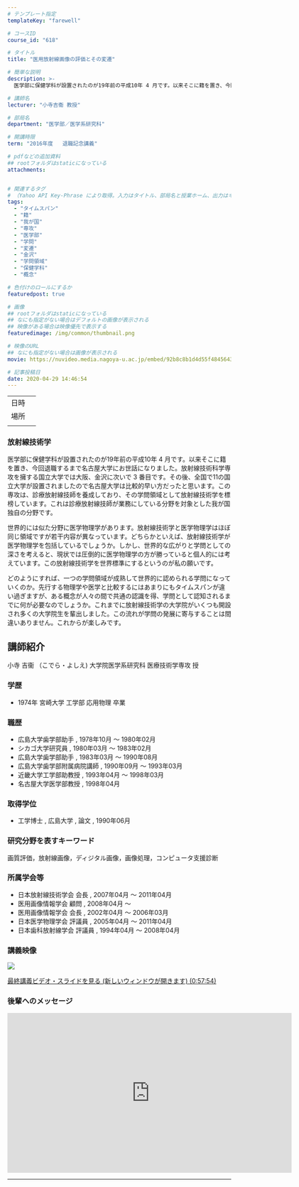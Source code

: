 ```yaml
---
# テンプレート指定
templateKey: "farewell"

# コースID
course_id: "618"

# タイトル
title: "医用放射線画像の評価とその変遷"

# 簡単な説明
description: >-
  医学部に保健学科が設置されたのが19年前の平成10年 4 月です。以来そこに籍を置き、今回退職するまで名古屋大学にお世話になりました。放射線技術科学専攻を擁する国立大学では大阪、金沢に次いで 3 番目です。その後、全国で11の国立大学が設置されましたので名古屋大学は比較的早い方だったと思います。この専攻は、診療放射線技師を養成しており、その学問領域として放射線技術学を標榜しています。これは診療 ....

# 講師名
lecturer: "小寺吉衞 教授"

# 部局名
department: "医学部／医学系研究科"

# 開講時限
term: "2016年度	退職記念講義"

# pdfなどの追加資料
## rootフォルダはstaticになっている
attachments:


# 関連するタグ
# （Yahoo API Key-Phrase により取得。入力はタイトル、部局名と授業ホーム、出力はキーフレーズ（tags））
tags:
  - "タイムスパン"
  - "籍"
  - "我が国"
  - "専攻"
  - "医学部"
  - "学問"
  - "変遷"
  - "金沢"
  - "学問領域"
  - "保健学科"
  - "概念"

# 色付けのロールにするか
featuredpost: true

# 画像
## rootフォルダはstaticになっている
## なにも指定がない場合はデフォルトの画像が表示される
## 映像がある場合は映像優先で表示する
featuredimage: /img/common/thumbnail.png

# 映像のURL
## なにも指定がない場合は画像が表示される
movie: https://nuvideo.media.nagoya-u.ac.jp/embed/92b8c8b1d4d55f4845643d06c9502a98f252baf9

# 記事投稿日
date: 2020-04-29 14:46:54
---
```


|   |   |
|---|---|
| 日時 |    |
| 場所 |  |
|   |   |


### 放射線技術学

医学部に保健学科が設置されたのが19年前の平成10年 4 月です。以来そこに籍を置き、今回退職するまで名古屋大学にお世話になりました。放射線技術科学専攻を擁する国立大学では大阪、金沢に次いで 3 番目です。その後、全国で11の国立大学が設置されましたので名古屋大学は比較的早い方だったと思います。この専攻は、診療放射線技師を養成しており、その学問領域として放射線技術学を標榜しています。これは診療放射線技師が業務にしている分野を対象とした我が国独自の分野です。

世界的には似た分野に医学物理学があります。放射線技術学と医学物理学はほぼ同じ領域ですが若干内容が異なっています。どちらかといえば、放射線技術学が医学物理学を包括しているでしょうか。しかし、世界的な広がりと学問としての深さを考えると、現状では圧倒的に医学物理学の方が勝っていると個人的には考えています。この放射線技術学を世界標準にするというのが私の願いです。

どのようにすれば、一つの学問領域が成熟して世界的に認められる学問になっていくのか。先行する物理学や医学と比較するにはあまりにもタイムスパンが違い過ぎますが、ある概念が人々の間で共通の認識を得、学問として認知されるまでに何が必要なのでしょうか。これまでに放射線技術学の大学院がいくつも開設され多くの大学院生を輩出しました。この流れが学問の発展に寄与することは間違いありません。これからが楽しみです。


## 講師紹介

小寺 吉衞 （こでら・よしえ) 大学院医学系研究科 医療技術学専攻 授

### 学歴

* 1974年 宮崎大学 工学部 応用物理 卒業

### 職歴

* 広島大学歯学部助手 , 1978年10月 ～ 1980年02月
* シカゴ大学研究員 , 1980年03月 ～ 1983年02月
* 広島大学歯学部助手 , 1983年03月 ～ 1990年08月
* 広島大学歯学部附属病院講師 , 1990年09月 ～ 1993年03月
* 近畿大学工学部助教授 , 1993年04月 ～ 1998年03月
* 名古屋大学医学部教授 , 1998年04月

### 取得学位

* 工学博士 , 広島大学 , 論文 , 1990年06月

### 研究分野を表すキーワード

画質評価，放射線画像，ディジタル画像，画像処理，コンピュータ支援診断

### 所属学会等

* 日本放射線技術学会 会長 , 2007年04月 ～ 2011年04月
* 医用画像情報学会 顧問 , 2008年04月 ～
* 医用画像情報学会 会長 , 2002年04月 ～ 2006年03月
* 日本医学物理学会 評議員 , 2005年04月 ～ 2011年04月
* 日本歯科放射線学会 評議員 , 1994年04月 ～ 2008年04月


### 講義映像


![&nbsp;](https://ocw.nagoya-u.jp/files/618/4000.jpg) 

[最終講義ビデオ・スライドを見る (新しいウィンドウが開きます) (0:57:54)](https://nuvideo.media.nagoya-u.ac.jp/embed/92b8c8b1d4d55f4845643d06c9502a98f252baf9)

### 後輩へのメッセージ


<iframe src="https://nuvideo.media.nagoya-u.ac.jp/embed/932eb0c47b590ca52c91b2669b147dc77b5187c2" width="640" height="360" frameborder="0" allowfullscreen></iframe>



-----